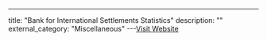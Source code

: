 ---
title: "Bank for International Settlements Statistics"
description: ""
external_category: "Miscellaneous"
---[Visit Website](http://www.bis.org/statistics/index.htm)


